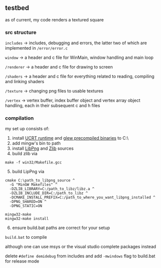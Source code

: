 ## testbed

as of current, my code renders a textured square

### src structure
`includes` -> includes, debugging and errors, the latter two of which are implemented in `/error/error.c`

`window` -> a header and c file for WinMain, window handling and main loop

`/renderer` -> a header and c file for drawing to screen

`/shaders` -> a header and c file for everything related to reading, compiling and linking shaders

`/texture` -> changing png files to usable textures

`/vertex` -> vertex buffer, index buffer object and vertex array object handling, each in their subsequent c and h files

### compilation
my set up consists of:
1. install [UCRT runtime](https://winlibs.com/) and [glew precompiled binaries](https://glew.sourceforge.net/) to C:\
2. add mingw's bin to path
3. install [LibPng](https://download.sourceforge.net/libpng/libpng-1.6.42.tar.xz) and [Zlib](https://zlib.net/) sources
4. build zlib via
```
make -f win32/Makefile.gcc
```
5. build LipPng via
```
cmake C:\path_to_libpng_source ^
  -G "MinGW Makefiles" ^
  -DZLIB_LIBRARY=C:/path_to_libz/libz.a ^
  -DZLIB_INCLUDE_DIR=C:/path_to_libz ^
  -DCMAKE_INSTALL_PREFIX=C:/path_to_where_you_want_libpng_installed ^
  -DPNG_SHARED=ON ^
  -DPNG_STATIC=ON

mingw32-make
mingw32-make install
```
6. ensure build.bat paths are correct for your setup

`build.bat` to compile

although one can use msys or the visual studio complete packages instead

delete `#define demidebug` from includes and add `-mwindows` flag to build.bat for release mode